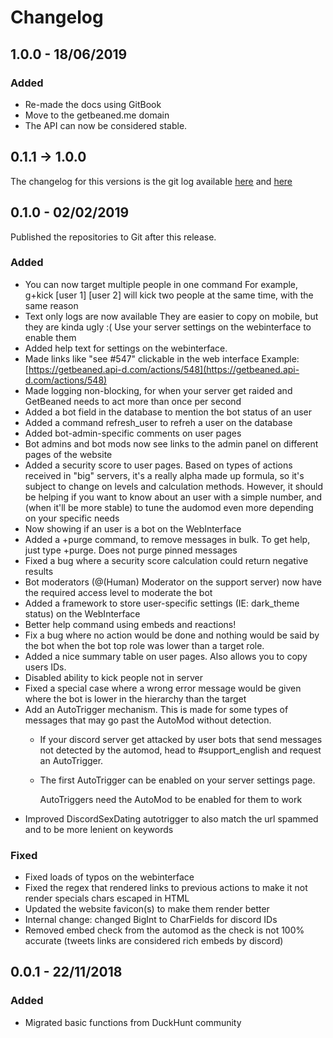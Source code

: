 # Changelog

## 1.0.0 - 18/06/2019 <a id="1-0-0-18-06-2019"></a>

### Added <a id="added"></a>

* Re-made the docs using GitBook
* Move to the getbeaned.me domain
* The API can now be considered stable.

## 0.1.1 -&gt; 1.0.0 <a id="0-1-1-greater-than-1-0-0"></a>

The changelog for this versions is the git log available [here](https://github.com/getbeaned/GetBeaned-DiscordBot/commits/master) and [here](https://github.com/getbeaned/GetBeaned-WebInterface/commits/master)​

## 0.1.0 - 02/02/2019 <a id="0-1-0-02-02-2019"></a>

Published the repositories to Git after this release.

### Added <a id="added-1"></a>

* You can now target multiple people in one command For example, g+kick \[user 1\] \[user 2\] will kick two people at the same time, with the same reason
* Text only logs are now available They are easier to copy on mobile, but they are kinda ugly :\( Use your server settings on the webinterface to enable them
* Added help text for settings on the webinterface.
* Made links like "see \#547" clickable in the web interface Example: [https://getbeaned.api-d.com/actions/548](https://getbeaned.api-d.com/actions/548)​
* Made logging non-blocking, for when your server get raided and GetBeaned needs to act more than once per second
* Added a bot field in the database to mention the bot status of an user
* Added a command refresh\_user to refreh a user on the database
* Added bot-admin-specific comments on user pages
* Bot admins and bot mods now see links to the admin panel on different pages of the website
* Added a security score to user pages. Based on types of actions received in "big" servers, it's a really alpha made up formula, so it's subject to change on levels and calculation methods. However, it should be helping if you want to know about an user with a simple number, and \(when it'll be more stable\) to tune the audomod even more depending on your specific needs
* Now showing if an user is a bot on the WebInterface
* Added a +purge command, to remove messages in bulk. To get help, just type +purge. Does not purge pinned messages
* Fixed a bug where a security score calculation could return negative results
* Bot moderators \(@\(Human\) Moderator on the support server\) now have the required access level to moderate the bot
* Added a framework to store user-specific settings \(IE: dark\_theme status\) on the WebInterface
* Better help command using embeds and reactions!
* Fix a bug where no action would be done and nothing would be said by the bot when the bot top role was lower than a target role.
* Added a nice summary table on user pages. Also allows you to copy users IDs.
* Disabled ability to kick people not in server
* Fixed a special case where a wrong error message would be given where the bot is lower in the hierarchy than the target
* Add an AutoTrigger mechanism. This is made for some types of messages that may go past the AutoMod without detection.
  * If your discord server get attacked by user bots that send messages not detected by the automod, head to \#support\_english and request an AutoTrigger.
  * The first AutoTrigger can be enabled on your server settings page.

    AutoTriggers need the AutoMod to be enabled for them to work
* Improved DiscordSexDating autotrigger to also match the url spammed and to be more lenient on keywords

### Fixed <a id="fixed"></a>

* Fixed loads of typos on the webinterface
* Fixed the regex that rendered links to previous actions to make it not render specials chars escaped in HTML
* Updated the website favicon\(s\) to make them render better
* Internal change: changed BigInt to CharFields for discord IDs
* Removed embed check from the automod as the check is not 100% accurate \(tweets links are considered rich embeds by discord\)

## 0.0.1 - 22/11/2018 <a id="0-0-1-22-11-2018"></a>

### Added <a id="added-2"></a>

* Migrated basic functions from DuckHunt community

​

